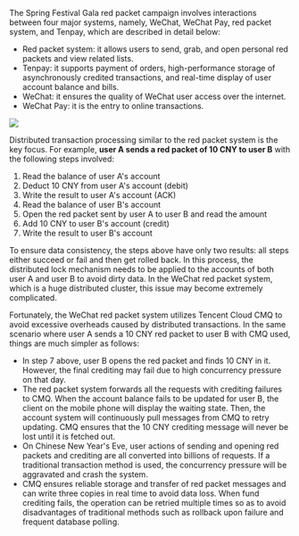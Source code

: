 The Spring Festival Gala red packet campaign involves interactions between four major systems, namely, WeChat, WeChat Pay, red packet system, and Tenpay, which are described in detail below:

- Red packet system: it allows users to send, grab, and open personal red packets and view related lists.
- Tenpay: it supports payment of orders, high-performance storage of asynchronously credited transactions, and real-time display of user account balance and bills.
- WeChat: it ensures the quality of WeChat user access over the internet.
- WeChat Pay: it is the entry to online transactions. 

![](https://main.qcloudimg.com/raw/a470a53f8ab2a6eb1277fabdfa99b284.png)

Distributed transaction processing similar to the red packet system is the key focus. For example, **user A sends a red packet of 10 CNY to user B** with the following steps involved:
1. Read the balance of user A's account
2. Deduct 10 CNY from user A's account (debit)
3. Write the result to user A's account (ACK)
4. Read the balance of user B's account
5. Open the red packet sent by user A to user B and read the amount
6. Add 10 CNY to user B's account (credit)
7. Write the result to user B's account
   

To ensure data consistency, the steps above have only two results: all steps either succeed or fail and then get rolled back. In this process, the distributed lock mechanism needs to be applied to the accounts of both user A and user B to avoid dirty data. In the WeChat red packet system, which is a huge distributed cluster, this issue may become extremely complicated.

Fortunately, the WeChat red packet system utilizes Tencent Cloud CMQ to avoid excessive overheads caused by distributed transactions. In the same scenario where user A sends a 10 CNY red packet to user B with CMQ used, things are much simpler as follows:

- In step 7 above, user B opens the red packet and finds 10 CNY in it. However, the final crediting may fail due to high concurrency pressure on that day.
- The red packet system forwards all the requests with crediting failures to CMQ. When the account balance fails to be updated for user B, the client on the mobile phone will display the waiting state. Then, the account system will continuously pull messages from CMQ to retry updating. CMQ ensures that the 10 CNY crediting message will never be lost until it is fetched out.
- On Chinese New Year's Eve, user actions of sending and opening red packets and crediting are all converted into billions of requests. If a traditional transaction method is used, the concurrency pressure will be aggravated and crash the system.
- CMQ ensures reliable storage and transfer of red packet messages and can write three copies in real time to avoid data loss. When fund crediting fails, the operation can be retried multiple times so as to avoid disadvantages of traditional methods such as rollback upon failure and frequent database polling.
